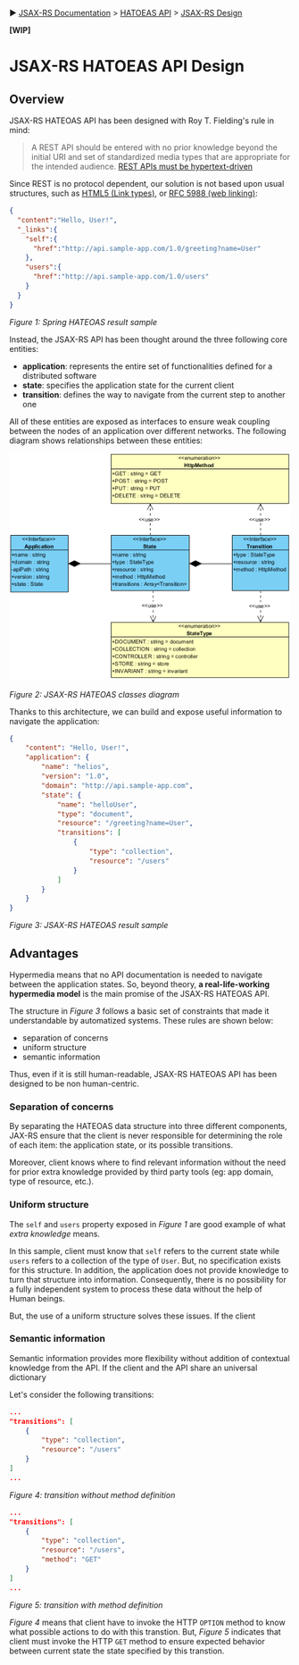 :arrow_forward: [JSAX-RS Documentation](./jsax-rs-reference.md) > [HATOEAS API](./jsax-rs-hatoeas-api.md) > [JSAX-RS Design](./jsax-rs-hatoeas-api-design.md)

**[WIP]**

# JSAX-RS HATOEAS API Design

## Overview

JSAX-RS HATEOAS API has been designed with Roy T. Fielding's rule in mind:

> A REST API should be entered with no prior knowledge beyond the initial URI and set of standardized media types that are appropriate for the intended audience. [REST APIs must be hypertext-driven](https://roy.gbiv.com/untangled/2008/rest-apis-must-be-hypertext-driven)

Since REST is no protocol dependent, our solution is not based upon usual structures, such as [HTML5 (Link types)](https://www.w3.org/TR/html50/links.html#linkTypes), or [RFC 5988 (web linking)](https://tools.ietf.org/html/rfc5988):

```json
{
  "content":"Hello, User!",
  "_links":{
    "self":{
      "href":"http://api.sample-app.com/1.0/greeting?name=User"
    },
    "users":{
      "href":"http://api.sample-app.com/1.0/users"
    }
  }
}
```

_Figure 1: Spring HATEOAS result sample_

Instead, the JSAX-RS API has been thought around the three following core entities:

- **application**: represents the entire set of functionalities defined for a distributed software
- **state**: specifies the application state for the current client
- **transition**: defines the way to navigate from the current step to another one

All of these entities are exposed as interfaces to ensure weak coupling between the nodes of an application over different networks. The following diagram shows relationships between these entities:

![JSAX-RS HATEOAS API](./assets/jsax-rs-hatoeas-api.png)

_Figure 2: JSAX-RS HATEOAS classes diagram_

Thanks to this architecture, we can build and expose useful information to navigate the application:

```json
{
    "content": "Hello, User!",
    "application": {
        "name": "helios",
        "version": "1.0",
        "domain": "http://api.sample-app.com",
        "state": {
            "name": "helloUser",
            "type": "document",
            "resource": "/greeting?name=User",
            "transitions": [
                {
                    "type": "collection",
                    "resource": "/users"
                }
            ]
        }
    }
}
```

_Figure 3: JSAX-RS HATEOAS result sample_

## Advantages

Hypermedia means that no API documentation is needed to navigate between the application states. So, beyond theory, **a real-life-working hypermedia model** is the main promise of the JSAX-RS HATEOAS API.

The structure in _Figure 3_ follows a basic set of constraints that made it understandable by automatized systems. These rules are shown below:

- separation of concerns
- uniform structure
- semantic information

Thus, even if it is still human-readable, JSAX-RS HATEOAS API has been designed to be non human-centric.

### Separation of concerns

By separating the HATEOAS data structure into three different components, JAX-RS ensure that the client is never responsible for determining the role of each item: the application state, or its possible transitions.

Moreover, client knows where to find relevant information without the need for prior extra knowledge provided by third party tools (eg: app domain, type of resource, etc.).

### Uniform structure

The `self` and `users` property exposed in _Figure 1_ are good example of what <em>extra knowledge</em> means.

In this sample, client must know that `self` refers to the current state while `users` refers to a collection of the type of `User`. But, no specification exists for this structure. In addition, the application does not provide knowledge to turn that structure into information. Consequently, there is no possibility for a fully independent system to process these data without the help of Human beings.

But, the use of a uniform structure solves these issues. If the client 

### Semantic information

Semantic information provides more flexibility without addition of contextual knowledge from the API. If the client and the API share an universal dictionary

Let's consider the following transitions:

```json
...
"transitions": [
    {
        "type": "collection",
        "resource": "/users"
    }
]
...
```

_Figure 4: transition without method definition_

```json
...
"transitions": [
    {
        "type": "collection",
        "resource": "/users",
        "method": "GET"
    }
]
...
```

_Figure 5: transition with method definition_

_Figure 4_ means that client have to invoke the HTTP `OPTION` method to know what possible actions to do with this transtion. But, _Figure 5_ indicates that client must invoke the HTTP `GET` method to ensure expected behavior between current state the state specified by this transtion.

